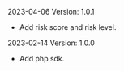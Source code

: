 2023-04-06 Version: 1.0.1
- Add risk score and risk level.

2023-02-14 Version: 1.0.0
- Add php sdk.


